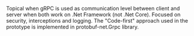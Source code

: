 
Topical when gRPC is used as communication level between client and server when both work on .Net Framework (not .Net Core). Focused on security, interceptions and logging.
The "Code-first" approach used in the prototype is implemented in protobuf-net.Grpc library.
